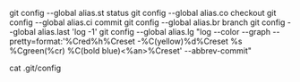 git config --global alias.st status
git config --global alias.co checkout
git config --global alias.ci commit
git config --global alias.br branch
git config --global alias.last 'log -1'
git config --global alias.lg "log --color --graph --pretty=format:'%Cred%h%Creset -%C(yellow)%d%Creset %s %Cgreen(%cr) %C(bold blue)<%an>%Creset' --abbrev-commit"


cat .git/config